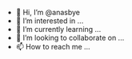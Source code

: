 - 👋 Hi, I’m @anasbye
- 👀 I’m interested in ...
- 🌱 I’m currently learning ...
- 💞️ I’m looking to collaborate on ...
- 📫 How to reach me ...

<!---
anasbye/anasbye is a ✨ special ✨ repository because its `README.md` (this file) appears on your GitHub profile.
You can click the Preview link to take a look at your changes.
--->
